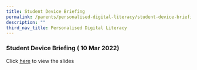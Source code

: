 ```yaml
---
title: Student Device Briefing
permalink: /parents/personalised-digital-literacy/student-device-briefing/
description: ""
third_nav_title: Personalised Digital Literacy
---
```

### Student Device Briefing ( 10 Mar 2022)

Click [here](/files/sdp.pdf) to view the slides